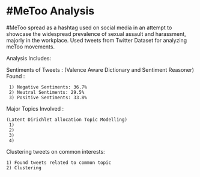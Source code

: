 # #MeToo Analysis

 #MeToo spread as a hashtag used on social media in an
 attempt to showcase the widespread prevalence of sexual assault and harassment, majorly in the workplace.
 Used tweets from Twitter Dataset for analyzing meToo movements.
 
 Analysis Includes:
 
 Sentiments of Tweets :
     (Valence Aware Dictionary and Sentiment Reasoner)
     Found :
     
     1) Negative Sentiments: 36.7%
     2) Neutral Sentiments: 29.5%
     3) Positive Sentiments: 33.8%
     
 Major Topics Involved :
    
    (Latent Dirichlet allocation Topic Modelling)
     1)
     2)
     3)
     4)
     
 Clustering tweets on common interests:
 
    1) Found tweets related to common topic
    2) Clustering
    
 
 
 
